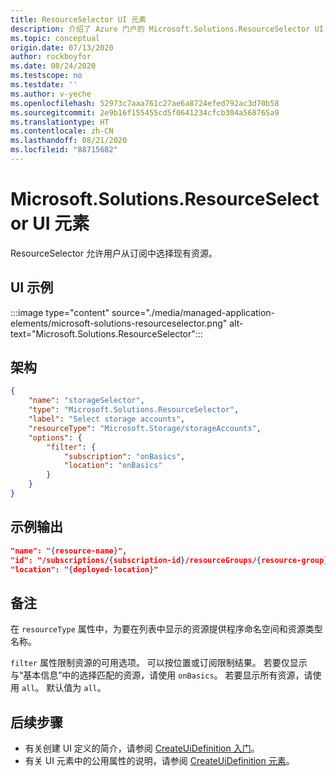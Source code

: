 ```yaml
---
title: ResourceSelector UI 元素
description: 介绍了 Azure 门户的 Microsoft.Solutions.ResourceSelector UI 元素。 用于获取现有资源的列表。
ms.topic: conceptual
origin.date: 07/13/2020
author: rockboyfor
ms.date: 08/24/2020
ms.testscope: no
ms.testdate: ''
ms.author: v-yeche
ms.openlocfilehash: 52973c7aaa761c27ae6a8724efed792ac3d70b58
ms.sourcegitcommit: 2e9b16f155455cd5f0641234cfcb304a568765a9
ms.translationtype: HT
ms.contentlocale: zh-CN
ms.lasthandoff: 08/21/2020
ms.locfileid: "88715682"
---
```

<!--Verify Successfully-->
# <a name="microsoftsolutionsresourceselector-ui-element"></a>Microsoft.Solutions.ResourceSelector UI 元素

ResourceSelector 允许用户从订阅中选择现有资源。

## <a name="ui-sample"></a>UI 示例

:::image type="content" source="./media/managed-application-elements/microsoft-solutions-resourceselector.png" alt-text="Microsoft.Solutions.ResourceSelector":::

## <a name="schema"></a>架构

```json
{
    "name": "storageSelector",
    "type": "Microsoft.Solutions.ResourceSelector",
    "label": "Select storage accounts",
    "resourceType": "Microsoft.Storage/storageAccounts",
    "options": {
        "filter": {
            "subscription": "onBasics",
            "location": "onBasics"
        }
    }
}
```

## <a name="sample-output"></a>示例输出

```json
"name": "{resource-name}",
"id": "/subscriptions/{subscription-id}/resourceGroups/{resource-group}/providers/{resource-provider-namespace}/{resource-type}/{resource-name}",
"location": "{deployed-location}"
```

## <a name="remarks"></a>备注

在 `resourceType` 属性中，为要在列表中显示的资源提供程序命名空间和资源类型名称。

`filter` 属性限制资源的可用选项。 可以按位置或订阅限制结果。 若要仅显示与“基本信息”中的选择匹配的资源，请使用 `onBasics`。 若要显示所有资源，请使用 `all`。 默认值为 `all`。

## <a name="next-steps"></a>后续步骤

* 有关创建 UI 定义的简介，请参阅 [CreateUiDefinition 入门](create-uidefinition-overview.md)。
* 有关 UI 元素中的公用属性的说明，请参阅 [CreateUiDefinition 元素](create-uidefinition-elements.md)。

<!-- Update_Description: new article about microsoft solutions resourceselector -->
<!--NEW.date: 08/24/2020-->
